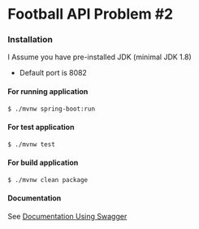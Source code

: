 # Football API Problem #2
### Installation
I Assume you have pre-installed JDK (minimal JDK 1.8)

- Default port is 8082

#### For running application
```sh
$ ./mvnw spring-boot:run
```

#### For test application
```sh
$ ./mvnw test
```

#### For build application
```sh
$ ./mvnw clean package
```

#### Documentation
See [Documentation Using Swagger](http://localhost:8082/swagger-ui.html)
